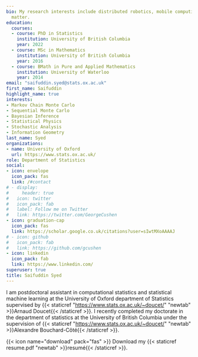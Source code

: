 ```yaml
---
bio: My research interests include distributed robotics, mobile computing and programmable
  matter.
education:
  courses:
  - course: PhD in Statistics
    institution: University of British Columbia
    year: 2022
  - course: MSc in Mathematics
    institution: University of British Columbia
    year: 2016
  - course: BMath in Pure and Applied Mathematics
    institution: University of Waterloo
    year: 2014
email: "saifuddin.syed@stats.ox.ac.uk"
first_name: Saifuddin
highlight_name: true
interests:
- Markov Chain Monte Carlo
- Sequential Monte Carlo
- Bayesian Inference
- Statistical Physics
- Stochastic Analysis
- Information Geometry
last_name: Syed
organizations:
- name: University of Oxford
  url: https://www.stats.ox.ac.uk/
role: Department of Statistics
social:
- icon: envelope
  icon_pack: fas
  link: /#contact
# - display:
#     header: true
#   icon: twitter
#   icon_pack: fab
#   label: Follow me on Twitter
#   link: https://twitter.com/GeorgeCushen
- icon: graduation-cap
  icon_pack: fas
  link: https://scholar.google.co.uk/citations?user=sIwtMXoAAAAJ
# - icon: github
#   icon_pack: fab
#   link: https://github.com/gcushen
- icon: linkedin
  icon_pack: fab
  link: https://www.linkedin.com/
superuser: true
title: Saifuddin Syed
---
```


I am postdoctoral assistant in computational statistics and statistical machine learning at the University of Oxford department of Statistics supervised by {{< staticref "https://www.stats.ox.ac.uk/~doucet/" "newtab" >}}Arnaud Doucet{{< /staticref >}}. I recently completed my doctorate in the department of statistics at the University of British Columbia under the supervision of {{< staticref "https://www.stats.ox.ac.uk/~doucet/" "newtab" >}}Alexandre Bouchard-Côté{{< /staticref >}}. 



{{< icon name="download" pack="fas" >}} Download my {{< staticref resume.pdf "newtab" >}}resumé{{< /staticref >}}.
